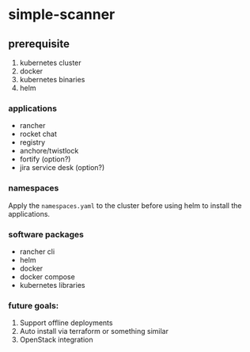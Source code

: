 # simple-scanner

## prerequisite
1. kubernetes cluster
2. docker
3. kubernetes binaries
4. helm

### applications
- rancher
- rocket chat
- registry
- anchore/twistlock
- fortify (option?)
- jira service desk (option?)

### namespaces
Apply the `namespaces.yaml` to the cluster before using helm to install the applications.

### software packages
- rancher cli
- helm
- docker
- docker compose
- kubernetes libraries

### future goals:
1. Support offline deployments
2. Auto install via terraform or something similar
3. OpenStack integration
